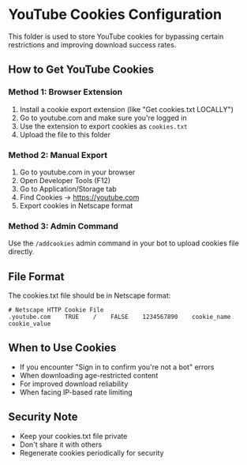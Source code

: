 # YouTube Cookies Configuration

This folder is used to store YouTube cookies for bypassing certain restrictions and improving download success rates.

## How to Get YouTube Cookies

### Method 1: Browser Extension
1. Install a cookie export extension (like "Get cookies.txt LOCALLY")
2. Go to youtube.com and make sure you're logged in
3. Use the extension to export cookies as `cookies.txt`
4. Upload the file to this folder

### Method 2: Manual Export
1. Go to youtube.com in your browser
2. Open Developer Tools (F12)
3. Go to Application/Storage tab
4. Find Cookies → https://youtube.com
5. Export cookies in Netscape format

### Method 3: Admin Command
Use the `/addcookies` admin command in your bot to upload cookies file directly.

## File Format
The cookies.txt file should be in Netscape format:
```
# Netscape HTTP Cookie File
.youtube.com    TRUE    /    FALSE    1234567890    cookie_name    cookie_value
```

## When to Use Cookies
- If you encounter "Sign in to confirm you're not a bot" errors
- When downloading age-restricted content
- For improved download reliability
- When facing IP-based rate limiting

## Security Note
- Keep your cookies.txt file private
- Don't share it with others
- Regenerate cookies periodically for security
